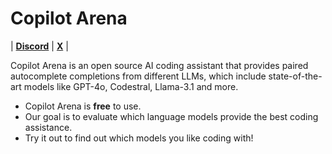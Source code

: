 # Copilot Arena

| [**Discord**](https://discord.gg/ftfqdMNh3B) | [**X**](https://x.com/CopilotArena) |

Copilot Arena is an open source AI coding assistant that provides paired autocomplete completions from different LLMs, which include state-of-the-art models like GPT-4o, Codestral, Llama-3.1 and more.

- Copilot Arena is **free** to use.
- Our goal is to evaluate which language models provide the best coding assistance.
- Try it out to find out which models you like coding with!
